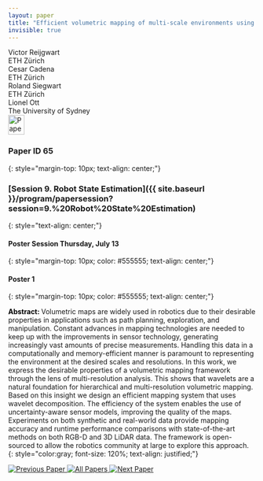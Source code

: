 ```yaml
---
layout: paper
title: "Efficient volumetric mapping of multi-scale environments using wavelet-based compression"
invisible: true
---
```

<div class="paper-authors">
<div class="paper-author-box">
    <div class="paper-author-name">Victor Reijgwart</div>
    <div class="paper-author-uni">ETH Zürich</div>
</div>
<div class="paper-author-box">
    <div class="paper-author-name">Cesar Cadena</div>
    <div class="paper-author-uni">ETH Zürich</div>
</div>
<div class="paper-author-box">
    <div class="paper-author-name">Roland Siegwart</div>
    <div class="paper-author-uni">ETH Zürich</div>
</div>
<div class="paper-author-box">
    <div class="paper-author-name">Lionel Ott</div>
    <div class="paper-author-uni">The University of Sydney</div>
</div>

</div><div class="paper-pdf">
<div> <a href="http://www.roboticsproceedings.org/rss19/p065.pdf"><img src="{{ site.baseurl }}/images/paper_link.png" alt="Paper Website" width = "33"  height = "40"/></a> </div>
</div>

### Paper ID 65
{: style="margin-top: 10px; text-align: center;"}

### [Session 9. Robot State Estimation]({{ site.baseurl }}/program/papersession?session=9.%20Robot%20State%20Estimation)
{: style="text-align: center;"}

#### Poster Session Thursday, July 13
{: style="margin-top: 10px; color: #555555; text-align: center;"}

#### Poster 1
{: style="margin-top: 10px; color: #555555; text-align: center;"}

<b style="color: black;">Abstract: </b>Volumetric maps are widely used in robotics due to their desirable properties in applications such as path planning, exploration, and manipulation. Constant advances in mapping technologies are needed to keep up with the improvements in sensor technology, generating increasingly vast amounts of precise measurements. Handling this data in a computationally and memory-efficient manner is paramount to representing the environment at the desired scales and resolutions. In this work, we express the desirable properties of a volumetric mapping framework through the lens of multi-resolution analysis. This shows that wavelets are a natural foundation for hierarchical and multi-resolution volumetric mapping. Based on this insight we design an efficient mapping system that uses wavelet decomposition. The efficiency of the system enables the use of uncertainty-aware sensor models, improving the quality of the maps. Experiments on both synthetic and real-world data provide mapping accuracy and runtime performance comparisons with state-of-the-art methods on both RGB-D and 3D LiDAR data. The framework is open-sourced to allow the robotics community at large to explore this approach.
{: style="color:gray; font-size: 120%; text-align: justified;"}


<div class="paper-menu">
<a href="{{ site.baseurl }}/program/papers/064/"> <img src="{{ site.baseurl }}/images/previous_paper_icon.png" alt="Previous Paper" title="Previous Paper"/> </a>
<a href="{{ site.baseurl }}/program/papers"><img src="{{ site.baseurl }}/images/overview_icon.png" alt="All Papers" title="All Papers"/> </a>
<a href="{{ site.baseurl }}/program/papers/066/"> <img src="{{ site.baseurl }}/images/next_paper_icon.png" alt="Next Paper" title="Next Paper"/> </a>

</div>
